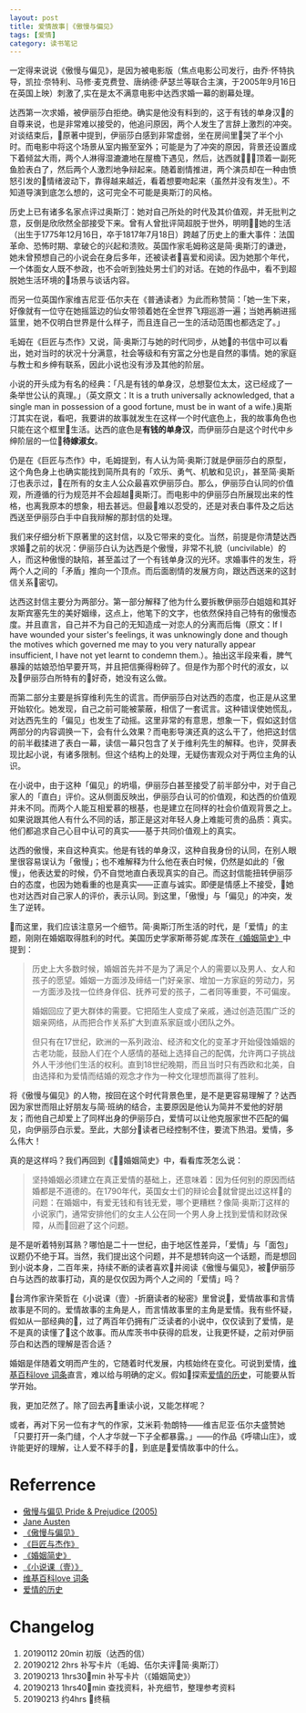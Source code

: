 ```yaml
---
layout: post
title: 爱情故事|《傲慢与偏见》
tags: [爱情]
category: 读书笔记
---
```


一定得来说说《傲慢与偏见》，是因为被电影版（焦点电影公司发行，由乔·怀特执导，凯拉·奈特利、马修·麦克费登、唐纳德·萨瑟兰等联合主演，于2005年9月16日在英国上映）刺激了,实在是太不满意电影中达西求婚一幕的剧幕处理。

达西第一次求婚，被伊丽莎白拒绝。确实是他没有料到的，这于有钱的单身汉的自尊来说，也是非常难以接受的，他追问原因，两个人发生了言辞上激烈的冲突。对谈结束后，原著中提到，伊丽莎白感到非常虚弱，坐在房间里哭了半个小时。而电影中将这个场景从室内搬至室外；可能是为了冲突的原因，背景还设置成下着倾盆大雨，两个人淋得湿漉漉地在屋檐下遇见，然后，达西就顶着一副死鱼脸表白了，然后两个人激烈地争辩起来。随着剧情推进，两个演员却在一种由愤怒引发的情绪波动下，靠得越来越近，看着想要吻起来（虽然并没有发生）。不知道导演到底怎么想的，这可完全不可能是奥斯汀的风格。

历史上已有诸多名家点评过奥斯汀：她对自己所处的时代及其价值观，并无批判之意，反倒是欣欣然全部接受下来。曾有人曾批评简超脱于世外，明明她的生活（出生于1775年12月16日，卒于1817年7月18日）跨越了历史上的重大事件：法国革命、恐怖时期、拿破仑的兴起和溃败。英国作家毛姆称这是简·奥斯汀的谦逊，她未曾预想自己的小说会在身后多年，还被读者喜爱和阅读。因为她那个年代，一个体面女人既不参政，也不会听到独处男士们的对话。在她的作品中，看不到超脱她生活环境的场景与谈话内容。

而另一位英国作家维吉尼亚·伍尔夫在《普通读者》为此而称赞简：「她一生下来，好像就有一位守在她摇篮边的仙女带领着她在全世界飞翔巡游一遍；当她再躺进摇篮里，她不仅明白世界是什么样子，而且连自己一生的活动范围也都选定了。」

毛姆在《巨匠与杰作》又说，简·奥斯汀与她的时代同步，从她的书信中可以看出，她对当时的状况十分满意，社会等级和有穷富之分也是自然的事情。她的家庭与教士和乡绅有联系，因此小说也没有涉及其他的阶层。

小说的开头成为有名的经典：「凡是有钱的单身汉，总想娶位太太，这已经成了一条举世公认的真理。」（英文原文：It is a truth universally acknowledged, that a single man in possession of a good fortune, must be in want of a wife.)奥斯汀其实在说，看吧，我要讲的故事就发生在这样一个时代底色上，我的故事角色也只能在这个框里生活。达西的底色是**有钱的单身汉**，而伊丽莎白是这个时代中乡绅阶层的一位**待嫁淑女**。

仍是在《巨匠与杰作》中，毛姆提到，有人认为简·奥斯汀就是伊丽莎白的原型，这个角色身上也确实能找到简所具有的「欢乐、勇气、机敏和见识」，甚至简·奥斯汀也表示过，在所有的女主人公众最喜欢伊丽莎白。那么，伊丽莎白认同的价值观，所遵循的行为规范并不会超越奥斯汀。而电影中的伊丽莎白所展现出来的性格，也离我原本的想象，相去甚远。但最难以忍受的，还是对表白事件及之后达西送至伊丽莎白手中自我辩解的那封信的处理。

我们来仔细分析下原著里的这封信，以及它带来的变化。当然，前提是你清楚达西求婚之前的状况：伊丽莎白认为达西是个傲慢，非常不礼貌（uncivilable）的人，而这种傲慢的缺陷，甚至盖过了一个有钱单身汉的光环。求婚事件的发生，将两个人之间的「矛盾」推向一个顶点。而后面剧情的发展方向，跟达西送来的这封信关系密切。

达西这封信主要分为两部分。第一部分解释了他为什么要拆散伊丽莎白姐姐和其好友斯宾塞先生的美好姻缘，这点上，他笔下的文字，也依然保持自己特有的傲慢态度。并且直言，自己并不为自己的无知造成一对恋人的分离而后悔（原文：If I have wounded your sister's feelings, it was unknowingly done and though the motives which governed me may to you very naturally appear insufficient, I have not yet learnt to condemn them.）。抽出这半段来看，脾气暴躁的姑娘恐怕早要开骂，并且把信撕得粉碎了。但是作为那个时代的淑女，以及伊丽莎白所特有的好奇，她没有这么做。

而第二部分主要是拆穿维利先生的谎言。而伊丽莎白对达西的态度，也正是从这里开始软化。她发现，自己之前可能被蒙蔽，相信了一套谎言。这种错误使她慌乱，对达西先生的「偏见」也发生了动摇。这里非常的有意思，想象一下，假如这封信两部分的内容调换一下，会有什么效果？而电影导演还真的这么干了，他把这封信的前半截揉进了表白一幕，读信一幕只包含了关于维利先生的解释。也许，荧屏表现比起小说，有诸多限制。但这个结构上的处理，无疑伤害观众对于两位主角的认识。

在小说中，由于这种「偏见」的坍塌，伊丽莎白甚至接受了前半部分中，对于自己家人的「直白」评价。这从侧面反映出，伊丽莎白认可的价值观，和达西的价值观并未不同。而两个人能互相爱慕的根基，也是建立在同样的社会价值观背景之上。如果说跟其他人有什么不同的话，那正是这对年轻人身上难能可贵的品质：真实。他们都追求自己心目中认可的真实——基于共同价值观上的真实。

达西的傲慢，来自这种真实。他是有钱的单身汉，这种自我身份的认同，在别人眼里很容易误认为「傲慢」；也不难解释为什么他在表白时候，仍然是如此的「傲慢」，他表达爱的时候，仍不自觉地直白表现真实的自己。而这封信能扭转伊丽莎白的态度，也因为她看重的也是真实——正直与诚实。即便是情感上不接受，她也对达西对自己家人的评价，表示认同。到这里，「傲慢」与「偏见」的冲突，发生了逆转。

而这里，我们应该注意另一个细节。简·奥斯汀所生活的时代，是「爱情」的主题，刚刚在婚姻取得胜利的时代。美国历史学家斯蒂芬妮.库茨在[《婚姻简史》](https://book.douban.com/subject/3420395/)中提到：

> 历史上大多数时候，婚姻首先并不是为了满足个人的需要以及男人、女人和孩子的愿望。婚姻一方面涉及缔结一门好亲家、增加一方家庭的劳动力，另一方面涉及找一位终身伴侣、抚养可爱的孩子，二者同等重要，不可偏废。
>
> 婚姻回应了更大群体的需要。它把陌生人变成了亲戚，通过创造范围广泛的姻亲网络，从而把合作关系扩大到直系家庭或小团队之外。
>
> 但只有在17世纪，欧洲的一系列政治、经济和文化的变革才开始侵蚀婚姻的古老功能，鼓励人们在个人感情的基础上选择自己的配偶，允许两口子挑战外人干涉他们生活的权利。直到18世纪晚期，而且当时只有西欧和北美，自由选择和为爱情而结婚的观念才作为一种文化理想而赢得了胜利。

将《傲慢与偏见》的人物，按回在这个时代背景色里，是不是更容易理解了？达西因为家世而阻止好朋友与简·班纳的结合，主要原因是他认为简并不爱他的好朋友；而他自己却爱上了同样出身的伊丽莎白，爱情可以让他克服家世不匹配的偏见，向伊丽莎白示爱。至此，大部分读者已经控制不住，要流下热泪。爱情，多么伟大！

真的是这样吗？我们再回到《婚姻简史》中，看看库茨怎么说：

> 坚持婚姻必须建立在真正爱情的基础上，还意味着：因为任何别的原因而结婚都是不道德的。在1790年代，英国女士们的辩论会就曾提出过这样的问题：在婚姻中，有爱无钱和有钱无爱，哪个更糟糕？像简·奥斯汀这样的小说家门，通常安排他们的女主人公在同一个男人身上找到爱情和财政保障，从而回避了这个问题。

是不是听着特别耳熟？哪怕是二十一世纪，由于地区性差异，「爱情」与「面包」议题仍不绝于耳。当然，我们提出这个问题，并不是想转向这一个话题，而是想回到小说本身，二百年来，持续不断的读者喜欢并阅读《傲慢与偏见》，被伊丽莎白与达西的故事打动，真的是仅仅因为两个人之间的「爱情」吗？

台湾作家许荣哲在《小说课（壹）-折磨读者的秘密》里曾说，爱情故事和言情故事是不同的。爱情故事的主角是人，而言情故事里的主角是爱情。我有些怀疑，假如从一部经典的，过了两百年仍拥有广泛读者的小说中，仅仅读到了爱情，是不是真的读懂了这个故事。而从库茨书中获得的启发，让我更怀疑，之前对伊丽莎白和达西的理解是否合适？

婚姻是伴随着文明而产生的，它随着时代发展，内核始终在变化。可说到爱情，[维基百科love
词条](https://en.wikipedia.org/wiki/Love)直言，难以给与明确的定义。假如探索[爱情的历史](https://www.iep.utm.edu/love-his/)，可能要从哲学开始。

我，更加茫然了。除了回去再重读小说，又能怎样呢？

或者，再对下另一位有才气的作家，艾米莉·勃朗特——维吉尼亚·伍尔夫盛赞她「只要打开一条门缝，个人才华就一下子全都暴露。」——的作品《呼啸山庄》，或许能更好的理解，让人爱不释手的，到底是爱情故事中的什么。


# Referrence
- [傲慢与偏见 Pride & Prejudice (2005)](https://movie.douban.com/subject/1418200/)
- [Jane Austen](https://en.wikipedia.org/wiki/Jane_Austen)
- [《傲慢与偏见》](https://book.douban.com/subject/4266039/)
- [《巨匠与杰作》](https://book.douban.com/subject/24737022/)
- [《婚姻简史》](https://book.douban.com/subject/3420395/)
- [《小说课（壹）》](https://book.douban.com/subject/26738797/)
- [维基百科love
词条](https://en.wikipedia.org/wiki/Love)
- [爱情的历史](https://www.iep.utm.edu/love-his/)

# Changelog
1. 20190112 20min 初版（达西的信）
2. 20190212 2hrs 补写卡片（毛姆、伍尔夫评简·奥斯汀）
3. 20190213 1hrs30min 补写卡片（《婚姻简史》）
4. 20190213 1hrs40min 查找资料，补充细节，整理参考资料
5. 20190213 约4hrs 终稿
